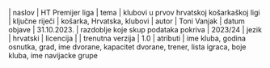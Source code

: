 | naslov                               | HT Premijer liga
| tema                                 | klubovi u prvov hrvatskoj košarkaškoj ligi
| ključne riječi                       | košarka, Hrvatska, klubovi
| autor                                | Toni Vanjak
| datum objave                         | 31.10.2023.
| razdoblje koje skup podataka pokriva | 2023/24
| jezik                                | hrvatski
| licencija                            |
| trenutna verzija                     | 1.0
| atributi                             | ime kluba, godina osnutka, grad, ime dvorane, kapacitet dvorane, trener, lista igraca, boje kluba, ime navijacke grupe
